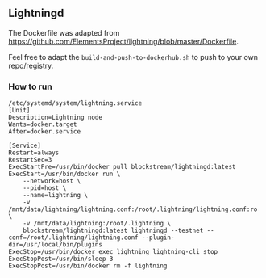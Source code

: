 ## Lightningd
The Dockerfile was adapted from https://github.com/ElementsProject/lightning/blob/master/Dockerfile.

Feel free to adapt the `build-and-push-to-dockerhub.sh` to push to your own repo/registry.

### How to run
```
/etc/systemd/system/lightning.service
[Unit]
Description=Lightning node
Wants=docker.target
After=docker.service

[Service]
Restart=always
RestartSec=3
ExecStartPre=/usr/bin/docker pull blockstream/lightningd:latest
ExecStart=/usr/bin/docker run \
    --network=host \
    --pid=host \
    --name=lightning \
    -v /mnt/data/lightning/lightning.conf:/root/.lightning/lightning.conf:ro \
    -v /mnt/data/lightning:/root/.lightning \
    blockstream/lightningd:latest lightningd --testnet --conf=/root/.lightning/lightning.conf --plugin-dir=/usr/local/bin/plugins
ExecStop=/usr/bin/docker exec lightning lightning-cli stop
ExecStopPost=/usr/bin/sleep 3
ExecStopPost=/usr/bin/docker rm -f lightning
```
